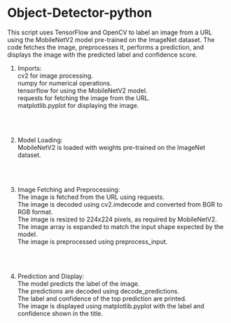 # Object-Detector-python
This script uses TensorFlow and OpenCV to label an image from a URL using the MobileNetV2 model pre-trained on the ImageNet dataset. The code fetches the image, preprocesses it, performs a prediction, and displays the image with the predicted label and confidence score.



1. Imports:<br>
cv2 for image processing.<br>
numpy for numerical operations.<br>
tensorflow for using the MobileNetV2 model.<br>
requests for fetching the image from the URL.<br>
matplotlib.pyplot for displaying the image.<br>
<br>
<br>

2. Model Loading:<br>
MobileNetV2 is loaded with weights pre-trained on the ImageNet dataset.<br>
<br>
<br>

3. Image Fetching and Preprocessing:<br>
The image is fetched from the URL using requests.<br>
The image is decoded using cv2.imdecode and converted from BGR to RGB format.<br>
The image is resized to 224x224 pixels, as required by MobileNetV2.<br>
The image array is expanded to match the input shape expected by the model.<br>
The image is preprocessed using preprocess_input.<br>
<br>
<br>

4. Prediction and Display:<br>
The model predicts the label of the image.<br>
The predictions are decoded using decode_predictions.<br>
The label and confidence of the top prediction are printed.<br>
The image is displayed using matplotlib.pyplot with the label and confidence shown in the title.